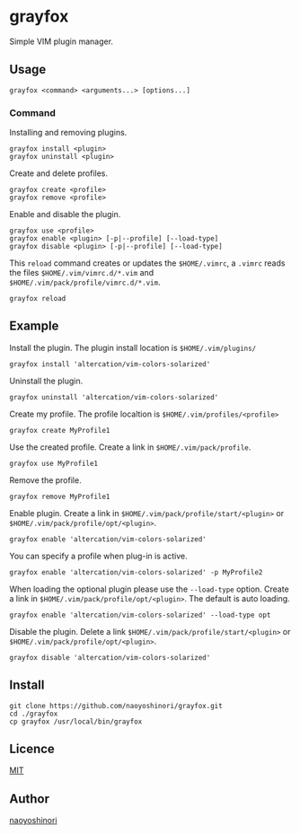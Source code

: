 grayfox
====

Simple VIM plugin manager.

## Usage

```
grayfox <command> <arguments...> [options...]
```

### Command

Installing and removing plugins.

```
grayfox install <plugin>
grayfox uninstall <plugin>
```

Create and delete profiles.

```
grayfox create <profile>
grayfox remove <profile>
```

Enable and disable the plugin.

```
grayfox use <profile>
grayfox enable <plugin> [-p|--profile] [--load-type]
grayfox disable <plugin> [-p|--profile] [--load-type]
```

This `reload` command creates or updates the `$HOME/.vimrc`, a `.vimrc` reads the files `$HOME/.vim/vimrc.d/*.vim` and `$HOME/.vim/pack/profile/vimrc.d/*.vim`.

```
grayfox reload
```

## Example

Install the plugin. The plugin install location is `$HOME/.vim/plugins/`

```
grayfox install 'altercation/vim-colors-solarized'
```

Uninstall the plugin.

```
grayfox uninstall 'altercation/vim-colors-solarized'
```

Create my profile. The profile localtion is `$HOME/.vim/profiles/<profile>`

```
grayfox create MyProfile1
```

Use the created profile. Create a link in `$HOME/.vim/pack/profile`.

```
grayfox use MyProfile1
```

Remove the profile.

```
grayfox remove MyProfile1
```

Enable plugin. Create a link in `$HOME/.vim/pack/profile/start/<plugin>` or `$HOME/.vim/pack/profile/opt/<plugin>`.

```
grayfox enable 'altercation/vim-colors-solarized'
```

You can specify a profile when plug-in is active.

```
grayfox enable 'altercation/vim-colors-solarized' -p MyProfile2
```

When loading the optional plugin please use the `--load-type` option. Create a link in `$HOME/.vim/pack/profile/opt/<plugin>`.
The default is auto loading.

```
grayfox enable 'altercation/vim-colors-solarized' --load-type opt
```

Disable the plugin. Delete a link `$HOME/.vim/pack/profile/start/<plugin>` or `$HOME/.vim/pack/profile/opt/<plugin>`.

```
grayfox disable 'altercation/vim-colors-solarized'
```

## Install

```
git clone https://github.com/naoyoshinori/grayfox.git
cd ./grayfox
cp grayfox /usr/local/bin/grayfox
```

## Licence

[MIT](https://github.com/naoyoshinori/grayfox/blob/master/LICENSE)

## Author

[naoyoshinori](https://github.com/naoyoshinori)
